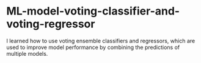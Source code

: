 # ML-model-voting-classifier-and-voting-regressor
I learned how to use voting ensemble classifiers and regressors, which are used to improve model performance by combining the predictions of multiple models.
